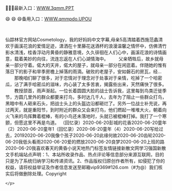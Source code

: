 <p>
	🦇🦇🦇最新入口：<a href="http://www.baidu.com/link?url=6MA2SWnO3Raqke39an_0PUxosM6ZrUGzi1BN9tNnlPW&wd">WWW.3qmm.PPT</a> 
	<p>
		😄
😄
😄备用入口：<a href="http://www.baidu.com/link?url=6MA2SWnO3Raqke39an_0PUxosM6ZrUGzi1BN9tNnlPW&wd">WWW.qmmpdo.UPOU</a> 
	</p>
	<p>
		<br />
	</p>
	<p>
		仙踪林官方网站Cosmetology，我的好妈妈中文字幕,母亲5高清踏着西施范蠡清欢于画溪花浪的爱情足迹，潇洒在十里藤花送酒杯的浪漫温馨之情怀中，仿佛清竹影水清浅，桂香浮动月黄昏的静雅意境，久久徘徊在人们心中，画溪花浪的诗情画意，载着美妙的向往，流连忘返在人们心湖情海中。
　　父亲牺牲后，故乡就母亲一部分守着。偌大的天井，偌大的屋子，就母亲一部分在闲逛着。伴随她的惟有落日下的影子和旱季房檐上掉落的雨滴。破败的老屋子，安如磐石的房瓦，经...
　　那晚咱们聊了很多，对于恋情对于理念对于处事对于亲情，吃掉了一个哈密瓜，沾了满手哈密瓜的滋味，内心装了太多苦衷，揭露些出来，天然痛快了很多。
　　教授颔首，雨声渐起。一位长着圆圆大脸的战士告诉我，这里每到鸟类迁徙季节，方圆几里外的群众都要来打鸟，多时达几千人，去年为了阻止一些群众打鸟，黑暗中有人砸来石头，把战士头上的头盔边沿都砸烂了。另外一位战士补充说，再过两天，就是重阳节，到时附近的群众又会来打鸟，他们燃起一堆堆大火，朝着向火飞来的鸟挥舞着棍棒，有的小鸟还未落地时，头就已被棍棒打掉。我打了一个寒颤，但愿这里不再是鸟道。
（回忆录）2020-06-20彭城的花香2020-06-20童年（2）2020-06-20童年1（回忆录）2020-06-20童年（4）2020-06-20写给过去，20192020-06-20我像个孩子2020-06-20此缘何故2020-06-20齿轮2020-06-20我低头看雨2020-06-20爱的燃放2020-06-20良梦2020-06-20上班的路2020-06-20我喜欢春天的黄昏小说天地热门标签友情链接新散文网学习强国新散文手机端站点声明：1、本站所收录作品、热点评论等信息部分来源互联网，目的只是为了系统归纳学习和传递资讯。2、作品版权归原创作者所有，如侵犯了你的权益，请将权益举证及作者信息发送至邮箱vip9369#126.com（#为@）我们核实后将做删除处理。Copyright

	</p>
